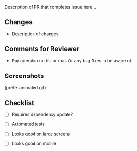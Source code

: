 Description of PR that completes issue here...

## Changes

- Description of changes

## Comments for Reviewer

- Pay attention to this or that. Or any bug fixes to be aware of.

## Screenshots

(prefer animated gif)

## Checklist

- [ ] Requires dependency update?
- [ ] Automated tests
- [ ] Looks good on large screens
- [ ] Looks good on mobile

